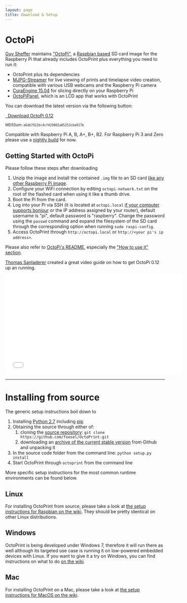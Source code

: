 ```yaml
---
layout: page
title: Download & Setup
---
```


OctoPi
======

[Guy Sheffer](https://github.com/guysoft) maintains ["OctoPi"](https://octopi.octoprint.org),
a [Raspbian based](http://www.raspbian.org/) SD card image for the Raspberry Pi
that already includes OctoPrint plus everything you need to run it:

* OctoPrint plus its dependencies
* [MJPG-Streamer](https://github.com/jacksonliam/mjpg-streamer)
  for live viewing of prints and timelapse video creation, compatible with various
  USB webcams and the Raspberry Pi camera
* [CuraEngine 15.04](https://github.com/Ultimaker/CuraEngine) for slicing directly
  on your Raspberry Pi
* [OctoPiPanel](https://github.com/jonaslorander/OctoPiPanel), which is an LCD
  app that works with OctoPrint

You can download the latest version via the following button:

<a class="btn btn-primary btn-large" href="https://octopi.octoprint.org/latest"><i class="icon-download-alt icon-large"></i>&nbsp;&nbsp;Download&nbsp;OctoPi&nbsp;0.12</a>

<small>MD5Sum: <code>a6db7912bc4cf429865a05253cbe017b</code></small>

Compatible with Raspberry Pi A, B, A+, B+, B2. For Raspberry Pi 3 and Zero please use a [nightly build](http://docstech.net/OctoPiMirror/nightly/) for now.

Getting Started with OctoPi
---------------------------

Please follow these steps after downloading

1. Unzip the image and install the contained ``.img`` file to an SD card
   [like any other Raspberry Pi image](https://www.raspberrypi.org/documentation/installation/installing-images/README.md).
2. Configure your WiFi connection by editing ``octopi-network.txt`` on the root of the
   flashed card when using it like a thumb drive.
3. Boot the Pi from the card.
4. Log into your Pi via SSH (it is located at ``octopi.local``
   [if your computer supports bonjour](https://learn.adafruit.com/bonjour-zeroconf-networking-for-windows-and-linux/overview)
   or the IP address assigned by your router), default username is "pi",
   default password is "raspberry". Change the password using the ``passwd``
   command and expand the filesystem of the SD card through the corresponding
   option when running ``sudo raspi-config``.
5. Access OctoPrint through ``http://octopi.local`` or ``http://<your pi's ip address>``.

Please also refer to [OctoPi's README](https://github.com/guysoft/OctoPi), especially the ["How to use it" section](https://github.com/guysoft/OctoPi#how-to-use-it).

[Thomas Sanladerer](https://www.youtube.com/channel/UCb8Rde3uRL1ohROUVg46h1A) created a great video guide on how to get OctoPi 0.12 up an running.

<div>
    <iframe width="560" height="315" src="//www.youtube.com/embed/MwsxO3ksxm4" frameborder="0" allowfullscreen="allowfullscreen">&nbsp;</iframe>
</div>

----

Installing from source
======================

The generic setup instructions boil down to

1. Installing [Python 2.7](https://www.python.org/) including [pip](https://pip.pypa.io/en/latest/installing.html)
2. Obtaining the source through either of:
   1. cloning the [source repository](https://github.com/foosel/OctoPrint.git): ``git clone https://github.com/foosel/OctoPrint.git``
   2. downloading an [archive of the current stable version](https://github.com/foosel/OctoPrint/archive/master.zip) from Github and unpacking it
3. In the source code folder from the command line: ``python setup.py install``
4. Start OctoPrint through ``octoprint`` from the command line

More specific setup instructions for the most common runtime environments can be found below.

Linux
-----

For installing OctoPrint from source, please take a look at [the setup instructions for Raspbian on the wiki](https://github.com/foosel/OctoPrint/wiki/Setup-on-a-Raspberry-Pi-running-Raspbian).
They should be pretty identical on other Linux distributions.

Windows
-------

OctoPrint is being developed under Windows 7, therefore it will run there as well although its targeted use case
is running it on low-powered embedded devices with Linux. If you want to give it a try on Windows, you can find
instructions on what to do [on the wiki](https://github.com/foosel/OctoPrint/wiki/Setup-on-Windows).

Mac
---

For installing OctoPrint on a Mac, please take a look at [the setup instructions for MacOS on the wiki](https://github.com/foosel/OctoPrint/wiki/Setup-on-Mac).
